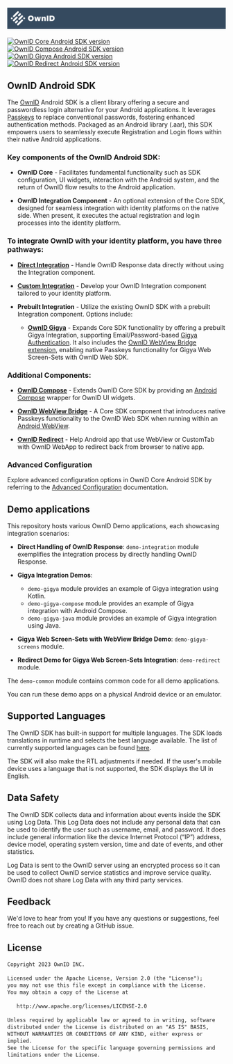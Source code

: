 ![logo](docs/logo.svg)
<br>
<br>
[![OwnID Core Android SDK version](https://img.shields.io/maven-central/v/com.ownid.android-sdk/core?label=Core%20Android%20SDK)](https://search.maven.org/artifact/com.ownid.android-sdk/core) [![OwnID Compose Android SDK version](https://img.shields.io/maven-central/v/com.ownid.android-sdk/compose?label=Compose%20Android%20SDK)](https://search.maven.org/artifact/com.ownid.android-sdk/compose) [![OwnID Gigya Android SDK version](https://img.shields.io/maven-central/v/com.ownid.android-sdk/gigya?label=Gigya%20Android%20SDK)](https://search.maven.org/artifact/com.ownid.android-sdk/gigya) [![OwnID Redirect Android SDK version](https://img.shields.io/maven-central/v/com.ownid.android-sdk/redirect?label=Redirect%20Android%20SDK)](https://search.maven.org/artifact/com.ownid.android-sdk/redirect)

## OwnID Android SDK

The [OwnID](https://ownid.com/) Android SDK is a client library offering a secure and passwordless login alternative for your Android applications. It leverages [Passkeys](https://www.passkeys.com/) to replace conventional passwords, fostering enhanced authentication methods. Packaged as an Android library (.aar), this SDK empowers users to seamlessly execute Registration and Login flows within their native Android applications.

### Key components of the OwnID Android SDK:

- **OwnID Core** - Facilitates fundamental functionality such as SDK configuration, UI widgets, interaction with the Android system, and the return of OwnID flow results to the Android application.

- **OwnID Integration Component** - An optional extension of the Core SDK, designed for seamless integration with identity platforms on the native side. When present, it executes the actual registration and login processes into the identity platform.

### To integrate OwnID with your identity platform, you have three pathways:

- **[Direct Integration](docs/sdk-direct-integration.md)** - Handle OwnID Response data directly without using the Integration component.

- **[Custom Integration](docs/sdk-custom-integration.md)** - Develop your OwnID Integration component tailored to your identity platform.

- **Prebuilt Integration** - Utilize the existing OwnID SDK with a prebuilt Integration component. Options include:

   - **[OwnID Gigya](docs/sdk-gigya.md)** - Expands Core SDK functionality by offering a prebuilt Gigya Integration, supporting Email/Password-based [Gigya Authentication](https://github.com/SAP/gigya-android-sdk). It also includes the [OwnID WebView Bridge extension](docs/sdk-gigya.md#add-ownid-webview-bridge), enabling native Passkeys functionality for Gigya Web Screen-Sets with OwnID Web SDK.

### Additional Components:

- **[OwnID Compose](docs/sdk-compose.md)** - Extends OwnID Core SDK by providing an [Android Compose](https://developer.android.com/jetpack/compose) wrapper for OwnID UI widgets.

- **[OwnID WebView Bridge](docs/sdk-webbridge.md)** - A Core SDK component that introduces native Passkeys functionality to the OwnID Web SDK when running within an [Android WebView](https://developer.android.com/reference/android/webkit/WebView).

- **[OwnID Redirect](docs/sdk-redirect.md)** - Help Android app that use WebView or CustomTab with OwnID WebApp to redirect back from browser to native app.

### Advanced Configuration

Explore advanced configuration options in OwnID Core Android SDK by referring to the [Advanced Configuration](docs/sdk-advanced-configuration.md) documentation.

## Demo applications

This repository hosts various OwnID Demo applications, each showcasing integration scenarios:

- **Direct Handling of OwnID Response**: `demo-integration` module exemplifies the integration process by directly handling OwnID Response.

- **Gigya Integration Demos**:

   - `demo-gigya` module provides an example of Gigya integration using Kotlin.
   - `demo-gigya-compose` module provides an example  of Gigya integration with Android Compose.
   - `demo-gigya-java` module provides an example of Gigya integration using Java.

- **Gigya Web Screen-Sets with WebView Bridge Demo**: `demo-gigya-screens` module.

- **Redirect Demo for Gigya Web Screen-Sets Integration**: `demo-redirect` module.

The `demo-common` module contains common code for all demo applications.

You can run these demo apps on a physical Android device or an emulator.

## Supported Languages

The OwnID SDK has built-in support for multiple languages. The SDK loads translations in runtime and selects the best language available. The list of currently supported languages can be found [here](https://i18n.prod.ownid.com/langs.json).

The SDK will also make the RTL adjustments if needed. If the user's mobile device uses a language that is not supported, the SDK displays the UI in English.

## Data Safety

The OwnID SDK collects data and information about events inside the SDK using Log Data. This Log Data does not include any personal data that can be used to identify the user such as username, email, and password. It does include general information like the device Internet Protocol (“IP”) address, device model, operating system version, time and date of events, and other statistics.

Log Data is sent to the OwnID server using an encrypted process so it can be used to collect OwnID service statistics and improve service quality. OwnID does not share Log Data with any third party services.

## Feedback

We'd love to hear from you! If you have any questions or suggestions, feel free to reach out by creating a GitHub issue.

## License

```
Copyright 2023 OwnID INC.

Licensed under the Apache License, Version 2.0 (the "License");
you may not use this file except in compliance with the License.
You may obtain a copy of the License at

   http://www.apache.org/licenses/LICENSE-2.0

Unless required by applicable law or agreed to in writing, software
distributed under the License is distributed on an "AS IS" BASIS,
WITHOUT WARRANTIES OR CONDITIONS OF ANY KIND, either express or implied.
See the License for the specific language governing permissions and
limitations under the License.
```